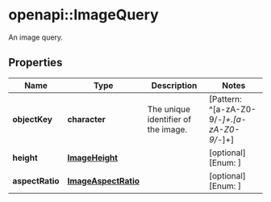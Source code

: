 # openapi::ImageQuery

An image query.

## Properties
Name | Type | Description | Notes
------------ | ------------- | ------------- | -------------
**objectKey** | **character** | The unique identifier of the image. | [Pattern: ^[a-zA-Z0-9/_-]+.[a-zA-Z0-9/_-]+] 
**height** | [**ImageHeight**](ImageHeight.md) |  | [optional] [Enum: ] 
**aspectRatio** | [**ImageAspectRatio**](ImageAspectRatio.md) |  | [optional] [Enum: ] 


